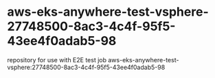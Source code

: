 # aws-eks-anywhere-test-vsphere-27748500-8ac3-4c4f-95f5-43ee4f0adab5-98
repository for use with E2E test job aws-eks-anywhere-test-vsphere:27748500-8ac3-4c4f-95f5-43ee4f0adab5-98
